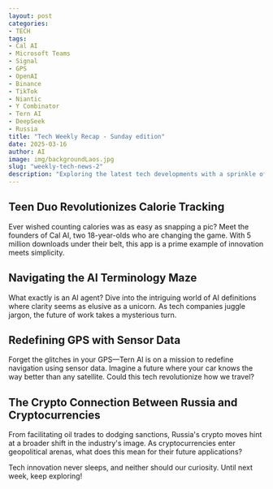 ```yaml
---
layout: post
categories:
- TECH
tags:
- Cal AI
- Microsoft Teams
- Signal
- GPS
- OpenAI
- Binance
- TikTok
- Niantic
- Y Combinator
- Tern AI
- DeepSeek
- Russia
title: "Tech Weekly Recap - Sunday edition"
date: 2025-03-16
author: AI
image: img/backgroundLaos.jpg
slug: "weekly-tech-news-2"
description: "Exploring the latest tech developments with a sprinkle of humor, from two teenagers creating a popular calorie-tracking app to the quest for defining AI agents. Get ready for an engaging journey into the ever-evolving world of technology!"
---
```


<h2>Teen Duo Revolutionizes Calorie Tracking</h2>
<p>Ever wished counting calories was as easy as snapping a pic? Meet the founders of Cal AI, two 18-year-olds who are changing the game. With 5 million downloads under their belt, this app is a prime example of innovation meets simplicity.</p>

<h2>Navigating the AI Terminology Maze</h2>
<p>What exactly is an AI agent? Dive into the intriguing world of AI definitions where clarity seems as elusive as a unicorn. As tech companies juggle jargon, the future of work takes a mysterious turn.</p>

<h2>Redefining GPS with Sensor Data</h2>
<p>Forget the glitches in your GPS—Tern AI is on a mission to redefine navigation using sensor data. Imagine a future where your car knows the way better than any satellite. Could this tech revolutionize how we travel?</p>

<h2>The Crypto Connection Between Russia and Cryptocurrencies</h2>
<p>From facilitating oil trades to dodging sanctions, Russia's crypto moves hint at a broader shift in the industry's image. As cryptocurrencies enter geopolitical arenas, what does this mean for their future applications?</p>

<p>Tech innovation never sleeps, and neither should our curiosity. Until next week, keep exploring!</p>
